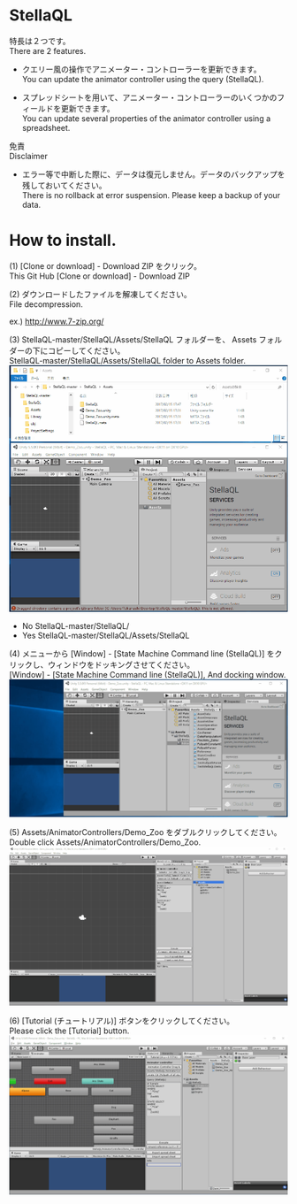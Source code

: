 ﻿# StellaQL
特長は２つです。  
There are 2 features.  

- クエリー風の操作でアニメーター・コントローラーを更新できます。  
You can update the animator controller using the query (StellaQL).  

- スプレッドシートを用いて、アニメーター・コントローラーのいくつかのフィールドを更新できます。  
You can update several properties of the animator controller using a spreadsheet.  

免責  
Disclaimer  

- エラー等で中断した際に、データは復元しません。データのバックアップを残しておいてください。  
There is no rollback at error suspension. Please keep a backup of your data.  

# How to install.
(1) [Clone or download] - Download ZIP をクリック。  
This Git Hub [Clone or download] - Download ZIP  

(2) ダウンロードしたファイルを解凍してください。  
File decompression.

ex.) http://www.7-zip.org/  

(3) StellaQL-master/StellaQL/Assets/StellaQL フォルダーを、 Assets フォルダーの下にコピーしてください。  
StellaQL-master/StellaQL/Assets/StellaQL folder to Assets folder.  
![Please, click here(Animation.gif)](https://github.com/muzudho/StellaQL/blob/master/img/2017-02/201702151752gif81.gif?raw=true)  

- No  StellaQL-master/StellaQL/
- Yes StellaQL-master/StellaQL/Assets/StellaQL

(4) メニューから [Window] - [State Machine Command line (StellaQL)] をクリックし、ウィンドウをドッキングさせてください。  
[Window] - [State Machine Command line (StellaQL)], And docking window.  
![Please, click here(Animation.gif)](https://github.com/muzudho/StellaQL/blob/master/img/2017-02/201702151752gif82.gif?raw=true)  
                                     

(5) Assets/AnimatorControllers/Demo_Zoo をダブルクリックしてください。  
Double click Assets/AnimatorControllers/Demo_Zoo.  
![Please, click here(Animation.gif)](https://github.com/muzudho/StellaQL/blob/master/img/2017-02/201702160428gif83.gif?raw=true)  

(6) [Tutorial (チュートリアル)] ボタンをクリックしてください。  
Please click the [Tutorial] button.  
![Please, click here(Animation.gif)](https://github.com/muzudho/StellaQL/blob/master/img/2017-02/201702160428gif84.gif?raw=true)  











